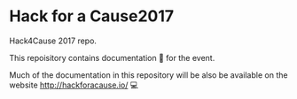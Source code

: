 # Hack for a Cause2017

Hack4Cause 2017 repo.

This repoisitory contains documentation :page_facing_up: for the event.

Much of the documentation in this repository will be also be available on the website http://hackforacause.io/ :computer:


